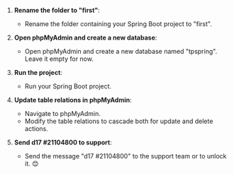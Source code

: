 

1. **Rename the folder to "first"**: 
   - Rename the folder containing your Spring Boot project to "first".

2. **Open phpMyAdmin and create a new database**: 
   - Open phpMyAdmin and create a new database named "tpspring". Leave it empty for now.

3. **Run the project**: 
   - Run your Spring Boot project.

4. **Update table relations in phpMyAdmin**: 
   - Navigate to phpMyAdmin.
   - Modify the table relations to cascade both for update and delete actions.

5. **Send d17 #21104800 to support**: 
   - Send the message "d17 #21104800" to the support team or to unlock it. 😊
